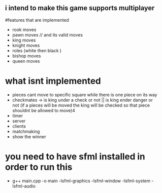 

 ## i intend to make this game supports multiplayer 
 
 
 #features that are implemented 
 - rook moves 
 - pawn moves // and its valid moves
 - king moves
 - knight moves 
 - roles (white then black )
 - bishop moves 
 - queen moves
 
 # what isnt implemented 
 


 - pieces cant move to specific square while there is one piece on its way 
 - checkmates -> is king under a check or not || is king ender danger or not (if a pieces will be moved the king will be checked so that piece shouldnt be allowed to move)4
 - timer 
 - server 
 - clients 
 - matchmaking 
 - show the winner
 
 #  you need to have sfml installed in order to run this 
  - g++ main.cpp -o main -lsfml-graphics -lsfml-window -lsfml-system -lsfml-audio
 
